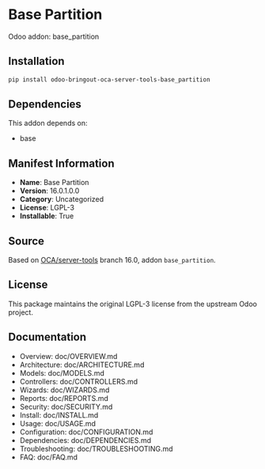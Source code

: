 # Base Partition

Odoo addon: base_partition

## Installation

```bash
pip install odoo-bringout-oca-server-tools-base_partition
```

## Dependencies

This addon depends on:
- base

## Manifest Information

- **Name**: Base Partition
- **Version**: 16.0.1.0.0
- **Category**: Uncategorized
- **License**: LGPL-3
- **Installable**: True

## Source

Based on [OCA/server-tools](https://github.com/OCA/server-tools) branch 16.0, addon `base_partition`.

## License

This package maintains the original LGPL-3 license from the upstream Odoo project.

## Documentation

- Overview: doc/OVERVIEW.md
- Architecture: doc/ARCHITECTURE.md
- Models: doc/MODELS.md
- Controllers: doc/CONTROLLERS.md
- Wizards: doc/WIZARDS.md
- Reports: doc/REPORTS.md
- Security: doc/SECURITY.md
- Install: doc/INSTALL.md
- Usage: doc/USAGE.md
- Configuration: doc/CONFIGURATION.md
- Dependencies: doc/DEPENDENCIES.md
- Troubleshooting: doc/TROUBLESHOOTING.md
- FAQ: doc/FAQ.md
